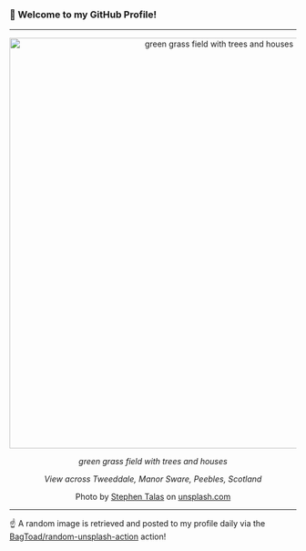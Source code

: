 ### 👋 Welcome to my GitHub Profile!

----

<div align="center">
  <img width="720" src="https://images.unsplash.com/photo-1594760910270-8720de623883?crop=entropy&cs=tinysrgb&fit=max&fm=jpg&ixid=M3w1NTI0OTR8MHwxfHJhbmRvbXx8fHx8fHx8fDE3NTU5Mjk1ODJ8&ixlib=rb-4.1.0&q=80&w=1080" alt="green grass field with trees and houses">
  
  <em>green grass field with trees and houses</em>
  
  <em>View across Tweeddale, Manor Sware, Peebles, Scotland
</em>
  
  Photo by [Stephen Talas](null) on [unsplash.com](https://unsplash.com/)
</div>

----

☝️ A random image is retrieved and posted to my profile daily via the [BagToad/random-unsplash-action](https://github.com/BagToad/random-unsplash-action) action!
